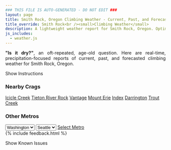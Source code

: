 ```yaml
---
### THIS FILE IS AUTO-GENERATED - DO NOT EDIT ###
layout: page
title: Smith Rock, Oregon Climbing Weather - Current, Past, and Forecasted Report
title_override: Smith Rock<br /><small>Climbing Weather</small>
description: A lightweight weather report for Smith Rock, Oregon. Optimized for slow internet connections.
js_includes:
  - weather.js
---
```


<section class="measure center lh-copy f5-ns f6 ph2 mv4" style="text-align: justify;">
<strong>"Is it dry?"</strong>, an oft-repeated, age-old question. Here are real-time,
precipitation-focused reports of current, past, and forecasted climbing weather for Smith Rock, Oregon.
</section>

<p id="settings-toggle" class="mw5 b center tc hover-light-red black-70 pointer">Show Instructions</p>
<section id="settings" class="overflow-hidden" style="display:none;">
    <div class="mv2 ph2 center">
        <div class="fn f6 tc pv2">
            <p class="measure lh-copy center"><strong>Show/hide hourly forecasts</strong> by clicking the desired day.</p>
            <hr class="mw5 p0 mv2 o-60 b0 bt b--light-red light-red bg-light-red">
            <p class="measure lh-copy center"><strong>Current and Past conditions</strong> are measured by the nearest weather station. <strong>Forecast conditions</strong> are calculated and polled separately.</p>
            <hr class="mw5 p0 mv2 o-60 b0 bt b--light-red light-red bg-light-red">
            <p class="measure lh-copy center"><strong>Having issues?</strong> Try <a id="clear-cache" class="no-underline relative fancy-link light-red hover-light-red" href="#">clearing the local cache</a>.</p>
            <hr class="mw5 p0 mv2 o-60 b0 bt b--light-red light-red bg-light-red">
            <p class="measure lh-copy center">Weather data sourced from <a class="no-underline fancy-link relative light-red" target="_blank" href="https://www.weather.gov/documentation/services-web-api">weather.gov</a>.</p>
        </div>
    </div>
</section>
<section id="weather" data-crag="smith-rock-oregon" class="mv4-ns mv3 ph2 center"></section>
<section id="nearby" class="tc lh-copy">
  <h3>Nearby Crags</h3>
<a class="nowrap no-underline fancy-link relative light-red mh3" href="/crags/icicle-creek-washington-weather.html">Icicle Creek</a>
<a class="nowrap no-underline fancy-link relative light-red mh3" href="/crags/tieton-river-rock-washington-weather.html">Tieton River Rock</a>
<a class="nowrap no-underline fancy-link relative light-red mh3" href="/crags/vantage-washington-weather.html">Vantage</a>
<a class="nowrap no-underline fancy-link relative light-red mh3" href="/crags/mount-erie-washington-weather.html">Mount Erie</a>
<a class="nowrap no-underline fancy-link relative light-red mh3" href="/crags/index-washington-weather.html">Index</a>
<a class="nowrap no-underline fancy-link relative light-red mh3" href="/crags/darrington-washington-weather.html">Darrington</a>
<a class="nowrap no-underline fancy-link relative light-red mh3" href="/crags/trout-creek-oregon-weather.html">Trout Creek</a>
</section>
<section id="nearby" class="tc lh-copy">
  <h3>Other Metros</h3>
  <select class="ma1 bg-near-white pa2" id="stateSel">
    <option value="Texas">Texas</option>
    <option value="Washington" selected>Washington</option>
    <option value="Colorado">Colorado</option>
    <option value="Tennessee">Tennessee</option>
    <option value="Utah">Utah</option>
    <option value="California">California</option>
  </select>
  <select class="ma1 bg-near-white pa2" id="citySel">
    <option value="Seattle" selected>Seattle</option>
  </select>
  <a id="selectMetro" class="f6 link dim ph3 pv2 ma1 dib white bg-light-red" href="/crags/seattle-washington-weather.html">Select Metro</a>
  <script>
    var states = [];
    states["Texas"] = "Austin"
    states["Washington"] = "Seattle"
    states["Colorado"] = "Denver"
    states["Tennessee"] = "Nashville"
    states["Utah"] = "Salt Lake City"
    states["California"] = "San Francisco|Los Angeles"
  </script>
</section>
{% include feedback.html %}
<p id="issues-toggle" class="mw5 b center tc hover-light-red black-70 pointer">Show Known Issues</p>
<section id="issues" class="overflow-hidden tc f6">
</section>

<script>
  var weekly_PDT_43_53 = {"updated":"2021-12-05T05:27:26+00:00","units":"us","forecastGenerator":"BaselineForecastGenerator","generatedAt":"2021-12-05T08:44:57+00:00","updateTime":"2021-12-05T05:27:26+00:00","validTimes":"2021-12-04T23:00:00+00:00/P7DT15H","elevation":{"unitCode":"wmoUnit:m","value":791.8704},"periods":[{"number":1,"name":"Overnight","startTime":"2021-12-05T00:00:00-08:00","endTime":"2021-12-05T06:00:00-08:00","isDaytime":false,"temperature":35,"temperatureUnit":"F","temperatureTrend":"rising","windSpeed":"8 to 12 mph","windDirection":"W","icon":"https://api.weather.gov/icons/land/night/sct?size=medium","shortForecast":"Partly Cloudy","detailedForecast":"Partly cloudy. Low around 35, with temperatures rising to around 39 overnight. West wind 8 to 12 mph."},{"number":2,"name":"Sunday","startTime":"2021-12-05T06:00:00-08:00","endTime":"2021-12-05T18:00:00-08:00","isDaytime":true,"temperature":45,"temperatureUnit":"F","temperatureTrend":"falling","windSpeed":"3 to 8 mph","windDirection":"N","icon":"https://api.weather.gov/icons/land/day/sct?size=medium","shortForecast":"Mostly Sunny","detailedForecast":"Mostly sunny. High near 45, with temperatures falling to around 39 in the afternoon. North wind 3 to 8 mph."},{"number":3,"name":"Sunday Night","startTime":"2021-12-05T18:00:00-08:00","endTime":"2021-12-06T06:00:00-08:00","isDaytime":false,"temperature":29,"temperatureUnit":"F","temperatureTrend":"rising","windSpeed":"5 mph","windDirection":"E","icon":"https://api.weather.gov/icons/land/night/bkn/snow,40?size=medium","shortForecast":"Mostly Cloudy then Chance Light Snow","detailedForecast":"A chance of snow after 4am. Mostly cloudy. Low around 29, with temperatures rising to around 34 overnight. East wind around 5 mph. Chance of precipitation is 40%. New rainfall amounts less than a tenth of an inch possible."},{"number":4,"name":"Monday","startTime":"2021-12-06T06:00:00-08:00","endTime":"2021-12-06T18:00:00-08:00","isDaytime":true,"temperature":51,"temperatureUnit":"F","temperatureTrend":null,"windSpeed":"5 to 8 mph","windDirection":"S","icon":"https://api.weather.gov/icons/land/day/snow,40/rain,40?size=medium","shortForecast":"Chance Light Snow then Chance Light Rain","detailedForecast":"A chance of snow before 7am, then a chance of rain. Mostly cloudy, with a high near 51. South wind 5 to 8 mph, with gusts as high as 18 mph. Chance of precipitation is 40%. New rainfall amounts less than a tenth of an inch possible."},{"number":5,"name":"Monday Night","startTime":"2021-12-06T18:00:00-08:00","endTime":"2021-12-07T06:00:00-08:00","isDaytime":false,"temperature":36,"temperatureUnit":"F","temperatureTrend":null,"windSpeed":"7 mph","windDirection":"SW","icon":"https://api.weather.gov/icons/land/night/rain,30/bkn?size=medium","shortForecast":"Chance Light Rain then Mostly Cloudy","detailedForecast":"A chance of rain before 10pm. Mostly cloudy, with a low around 36. Southwest wind around 7 mph, with gusts as high as 18 mph. Chance of precipitation is 30%."},{"number":6,"name":"Tuesday","startTime":"2021-12-07T06:00:00-08:00","endTime":"2021-12-07T18:00:00-08:00","isDaytime":true,"temperature":52,"temperatureUnit":"F","temperatureTrend":null,"windSpeed":"7 mph","windDirection":"SW","icon":"https://api.weather.gov/icons/land/day/bkn?size=medium","shortForecast":"Partly Sunny","detailedForecast":"Partly sunny, with a high near 52."},{"number":7,"name":"Tuesday Night","startTime":"2021-12-07T18:00:00-08:00","endTime":"2021-12-08T06:00:00-08:00","isDaytime":false,"temperature":37,"temperatureUnit":"F","temperatureTrend":null,"windSpeed":"7 mph","windDirection":"SW","icon":"https://api.weather.gov/icons/land/night/bkn/rain,20?size=medium","shortForecast":"Mostly Cloudy then Slight Chance Light Rain","detailedForecast":"A slight chance of rain after 4am. Mostly cloudy, with a low around 37. Chance of precipitation is 20%."},{"number":8,"name":"Wednesday","startTime":"2021-12-08T06:00:00-08:00","endTime":"2021-12-08T18:00:00-08:00","isDaytime":true,"temperature":49,"temperatureUnit":"F","temperatureTrend":null,"windSpeed":"7 to 14 mph","windDirection":"SW","icon":"https://api.weather.gov/icons/land/day/rain,20?size=medium","shortForecast":"Slight Chance Light Rain","detailedForecast":"A slight chance of rain. Mostly cloudy, with a high near 49. Chance of precipitation is 20%."},{"number":9,"name":"Wednesday Night","startTime":"2021-12-08T18:00:00-08:00","endTime":"2021-12-09T06:00:00-08:00","isDaytime":false,"temperature":29,"temperatureUnit":"F","temperatureTrend":null,"windSpeed":"8 to 12 mph","windDirection":"W","icon":"https://api.weather.gov/icons/land/night/rain,20/snow,20?size=medium","shortForecast":"Slight Chance Light Rain then Slight Chance Rain And Snow","detailedForecast":"A slight chance of rain before 1am, then a slight chance of rain and snow. Mostly cloudy, with a low around 29. Chance of precipitation is 20%."},{"number":10,"name":"Thursday","startTime":"2021-12-09T06:00:00-08:00","endTime":"2021-12-09T18:00:00-08:00","isDaytime":true,"temperature":42,"temperatureUnit":"F","temperatureTrend":null,"windSpeed":"7 to 14 mph","windDirection":"W","icon":"https://api.weather.gov/icons/land/day/snow?size=medium","shortForecast":"Slight Chance Light Snow","detailedForecast":"A slight chance of snow before 4pm, then a slight chance of rain and snow. Partly sunny, with a high near 42."},{"number":11,"name":"Thursday Night","startTime":"2021-12-09T18:00:00-08:00","endTime":"2021-12-10T06:00:00-08:00","isDaytime":false,"temperature":25,"temperatureUnit":"F","temperatureTrend":null,"windSpeed":"6 to 12 mph","windDirection":"W","icon":"https://api.weather.gov/icons/land/night/snow/bkn?size=medium","shortForecast":"Slight Chance Rain And Snow then Mostly Cloudy","detailedForecast":"A slight chance of rain and snow before 10pm. Mostly cloudy, with a low around 25."},{"number":12,"name":"Friday","startTime":"2021-12-10T06:00:00-08:00","endTime":"2021-12-10T18:00:00-08:00","isDaytime":true,"temperature":40,"temperatureUnit":"F","temperatureTrend":null,"windSpeed":"8 mph","windDirection":"W","icon":"https://api.weather.gov/icons/land/day/sct?size=medium","shortForecast":"Mostly Sunny","detailedForecast":"Mostly sunny, with a high near 40."},{"number":13,"name":"Friday Night","startTime":"2021-12-10T18:00:00-08:00","endTime":"2021-12-11T06:00:00-08:00","isDaytime":false,"temperature":23,"temperatureUnit":"F","temperatureTrend":null,"windSpeed":"5 to 8 mph","windDirection":"SW","icon":"https://api.weather.gov/icons/land/night/sct?size=medium","shortForecast":"Partly Cloudy","detailedForecast":"Partly cloudy, with a low around 23."},{"number":14,"name":"Saturday","startTime":"2021-12-11T06:00:00-08:00","endTime":"2021-12-11T18:00:00-08:00","isDaytime":true,"temperature":44,"temperatureUnit":"F","temperatureTrend":null,"windSpeed":"8 to 12 mph","windDirection":"S","icon":"https://api.weather.gov/icons/land/day/snow?size=medium","shortForecast":"Chance Rain And Snow","detailedForecast":"A chance of rain and snow after 10am. Partly sunny, with a high near 44."}]}
  var hourly_PDT_43_53 = {"@context":["https://geojson.org/geojson-ld/geojson-context.jsonld",{"@version":"1.1","wx":"https://api.weather.gov/ontology#","geo":"http://www.opengis.net/ont/geosparql#","unit":"http://codes.wmo.int/common/unit/","@vocab":"https://api.weather.gov/ontology#"}],"type":"Feature","geometry":{"type":"Polygon","coordinates":[[[-121.1572663,44.3785809],[-121.1515057,44.3575001],[-121.1219841,44.3616204],[-121.1277386,44.3827015],[-121.1572663,44.3785809]]]},"properties":{"updated":"2021-12-05T05:27:26+00:00","units":"us","forecastGenerator":"HourlyForecastGenerator","generatedAt":"2021-12-05T08:44:58+00:00","updateTime":"2021-12-05T05:27:26+00:00","validTimes":"2021-12-04T23:00:00+00:00/P7DT15H","elevation":{"unitCode":"wmoUnit:m","value":791.8704},"periods":[{"number":1,"name":"","startTime":"2021-12-05T00:00:00-08:00","endTime":"2021-12-05T01:00:00-08:00","isDaytime":false,"temperature":48,"temperatureUnit":"F","temperatureTrend":null,"windSpeed":"12 mph","windDirection":"W","icon":"https://api.weather.gov/icons/land/night/bkn?size=small","shortForecast":"Mostly Cloudy","detailedForecast":""},{"number":2,"name":"","startTime":"2021-12-05T01:00:00-08:00","endTime":"2021-12-05T02:00:00-08:00","isDaytime":false,"temperature":47,"temperatureUnit":"F","temperatureTrend":null,"windSpeed":"10 mph","windDirection":"W","icon":"https://api.weather.gov/icons/land/night/bkn?size=small","shortForecast":"Mostly Cloudy","detailedForecast":""},{"number":3,"name":"","startTime":"2021-12-05T02:00:00-08:00","endTime":"2021-12-05T03:00:00-08:00","isDaytime":false,"temperature":45,"temperatureUnit":"F","temperatureTrend":null,"windSpeed":"10 mph","windDirection":"W","icon":"https://api.weather.gov/icons/land/night/bkn?size=small","shortForecast":"Mostly Cloudy","detailedForecast":""},{"number":4,"name":"","startTime":"2021-12-05T03:00:00-08:00","endTime":"2021-12-05T04:00:00-08:00","isDaytime":false,"temperature":44,"temperatureUnit":"F","temperatureTrend":null,"windSpeed":"10 mph","windDirection":"W","icon":"https://api.weather.gov/icons/land/night/bkn?size=small","shortForecast":"Mostly Cloudy","detailedForecast":""},{"number":5,"name":"","startTime":"2021-12-05T04:00:00-08:00","endTime":"2021-12-05T05:00:00-08:00","isDaytime":false,"temperature":41,"temperatureUnit":"F","temperatureTrend":null,"windSpeed":"8 mph","windDirection":"NW","icon":"https://api.weather.gov/icons/land/night/sct?size=small","shortForecast":"Partly Cloudy","detailedForecast":""},{"number":6,"name":"","startTime":"2021-12-05T05:00:00-08:00","endTime":"2021-12-05T06:00:00-08:00","isDaytime":false,"temperature":39,"temperatureUnit":"F","temperatureTrend":null,"windSpeed":"8 mph","windDirection":"NW","icon":"https://api.weather.gov/icons/land/night/sct?size=small","shortForecast":"Partly Cloudy","detailedForecast":""},{"number":7,"name":"","startTime":"2021-12-05T06:00:00-08:00","endTime":"2021-12-05T07:00:00-08:00","isDaytime":true,"temperature":36,"temperatureUnit":"F","temperatureTrend":null,"windSpeed":"8 mph","windDirection":"NW","icon":"https://api.weather.gov/icons/land/day/sct?size=small","shortForecast":"Mostly Sunny","detailedForecast":""},{"number":8,"name":"","startTime":"2021-12-05T07:00:00-08:00","endTime":"2021-12-05T08:00:00-08:00","isDaytime":true,"temperature":35,"temperatureUnit":"F","temperatureTrend":null,"windSpeed":"3 mph","windDirection":"NW","icon":"https://api.weather.gov/icons/land/day/sct?size=small","shortForecast":"Mostly Sunny","detailedForecast":""},{"number":9,"name":"","startTime":"2021-12-05T08:00:00-08:00","endTime":"2021-12-05T09:00:00-08:00","isDaytime":true,"temperature":36,"temperatureUnit":"F","temperatureTrend":null,"windSpeed":"3 mph","windDirection":"NW","icon":"https://api.weather.gov/icons/land/day/sct?size=small","shortForecast":"Mostly Sunny","detailedForecast":""},{"number":10,"name":"","startTime":"2021-12-05T09:00:00-08:00","endTime":"2021-12-05T10:00:00-08:00","isDaytime":true,"temperature":38,"temperatureUnit":"F","temperatureTrend":null,"windSpeed":"3 mph","windDirection":"NW","icon":"https://api.weather.gov/icons/land/day/sct?size=small","shortForecast":"Mostly Sunny","detailedForecast":""},{"number":11,"name":"","startTime":"2021-12-05T10:00:00-08:00","endTime":"2021-12-05T11:00:00-08:00","isDaytime":true,"temperature":40,"temperatureUnit":"F","temperatureTrend":null,"windSpeed":"3 mph","windDirection":"N","icon":"https://api.weather.gov/icons/land/day/few?size=small","shortForecast":"Sunny","detailedForecast":""},{"number":12,"name":"","startTime":"2021-12-05T11:00:00-08:00","endTime":"2021-12-05T12:00:00-08:00","isDaytime":true,"temperature":42,"temperatureUnit":"F","temperatureTrend":null,"windSpeed":"3 mph","windDirection":"N","icon":"https://api.weather.gov/icons/land/day/few?size=small","shortForecast":"Sunny","detailedForecast":""},{"number":13,"name":"","startTime":"2021-12-05T12:00:00-08:00","endTime":"2021-12-05T13:00:00-08:00","isDaytime":true,"temperature":44,"temperatureUnit":"F","temperatureTrend":null,"windSpeed":"3 mph","windDirection":"N","icon":"https://api.weather.gov/icons/land/day/few?size=small","shortForecast":"Sunny","detailedForecast":""},{"number":14,"name":"","startTime":"2021-12-05T13:00:00-08:00","endTime":"2021-12-05T14:00:00-08:00","isDaytime":true,"temperature":45,"temperatureUnit":"F","temperatureTrend":null,"windSpeed":"5 mph","windDirection":"N","icon":"https://api.weather.gov/icons/land/day/few?size=small","shortForecast":"Sunny","detailedForecast":""},{"number":15,"name":"","startTime":"2021-12-05T14:00:00-08:00","endTime":"2021-12-05T15:00:00-08:00","isDaytime":true,"temperature":45,"temperatureUnit":"F","temperatureTrend":null,"windSpeed":"5 mph","windDirection":"N","icon":"https://api.weather.gov/icons/land/day/few?size=small","shortForecast":"Sunny","detailedForecast":""},{"number":16,"name":"","startTime":"2021-12-05T15:00:00-08:00","endTime":"2021-12-05T16:00:00-08:00","isDaytime":true,"temperature":45,"temperatureUnit":"F","temperatureTrend":null,"windSpeed":"5 mph","windDirection":"N","icon":"https://api.weather.gov/icons/land/day/few?size=small","shortForecast":"Sunny","detailedForecast":""},{"number":17,"name":"","startTime":"2021-12-05T16:00:00-08:00","endTime":"2021-12-05T17:00:00-08:00","isDaytime":true,"temperature":43,"temperatureUnit":"F","temperatureTrend":null,"windSpeed":"3 mph","windDirection":"N","icon":"https://api.weather.gov/icons/land/day/sct?size=small","shortForecast":"Mostly Sunny","detailedForecast":""},{"number":18,"name":"","startTime":"2021-12-05T17:00:00-08:00","endTime":"2021-12-05T18:00:00-08:00","isDaytime":true,"temperature":39,"temperatureUnit":"F","temperatureTrend":null,"windSpeed":"3 mph","windDirection":"N","icon":"https://api.weather.gov/icons/land/day/sct?size=small","shortForecast":"Mostly Sunny","detailedForecast":""},{"number":19,"name":"","startTime":"2021-12-05T18:00:00-08:00","endTime":"2021-12-05T19:00:00-08:00","isDaytime":false,"temperature":35,"temperatureUnit":"F","temperatureTrend":null,"windSpeed":"3 mph","windDirection":"N","icon":"https://api.weather.gov/icons/land/night/sct?size=small","shortForecast":"Partly Cloudy","detailedForecast":""},{"number":20,"name":"","startTime":"2021-12-05T19:00:00-08:00","endTime":"2021-12-05T20:00:00-08:00","isDaytime":false,"temperature":31,"temperatureUnit":"F","temperatureTrend":null,"windSpeed":"2 mph","windDirection":"E","icon":"https://api.weather.gov/icons/land/night/sct?size=small","shortForecast":"Partly Cloudy","detailedForecast":""},{"number":21,"name":"","startTime":"2021-12-05T20:00:00-08:00","endTime":"2021-12-05T21:00:00-08:00","isDaytime":false,"temperature":29,"temperatureUnit":"F","temperatureTrend":null,"windSpeed":"2 mph","windDirection":"E","icon":"https://api.weather.gov/icons/land/night/sct?size=small","shortForecast":"Partly Cloudy","detailedForecast":""},{"number":22,"name":"","startTime":"2021-12-05T21:00:00-08:00","endTime":"2021-12-05T22:00:00-08:00","isDaytime":false,"temperature":29,"temperatureUnit":"F","temperatureTrend":null,"windSpeed":"2 mph","windDirection":"E","icon":"https://api.weather.gov/icons/land/night/sct?size=small","shortForecast":"Partly Cloudy","detailedForecast":""},{"number":23,"name":"","startTime":"2021-12-05T22:00:00-08:00","endTime":"2021-12-05T23:00:00-08:00","isDaytime":false,"temperature":30,"temperatureUnit":"F","temperatureTrend":null,"windSpeed":"2 mph","windDirection":"SE","icon":"https://api.weather.gov/icons/land/night/bkn?size=small","shortForecast":"Mostly Cloudy","detailedForecast":""},{"number":24,"name":"","startTime":"2021-12-05T23:00:00-08:00","endTime":"2021-12-06T00:00:00-08:00","isDaytime":false,"temperature":30,"temperatureUnit":"F","temperatureTrend":null,"windSpeed":"2 mph","windDirection":"SE","icon":"https://api.weather.gov/icons/land/night/bkn?size=small","shortForecast":"Mostly Cloudy","detailedForecast":""},{"number":25,"name":"","startTime":"2021-12-06T00:00:00-08:00","endTime":"2021-12-06T01:00:00-08:00","isDaytime":false,"temperature":31,"temperatureUnit":"F","temperatureTrend":null,"windSpeed":"2 mph","windDirection":"SE","icon":"https://api.weather.gov/icons/land/night/bkn?size=small","shortForecast":"Mostly Cloudy","detailedForecast":""},{"number":26,"name":"","startTime":"2021-12-06T01:00:00-08:00","endTime":"2021-12-06T02:00:00-08:00","isDaytime":false,"temperature":32,"temperatureUnit":"F","temperatureTrend":null,"windSpeed":"5 mph","windDirection":"E","icon":"https://api.weather.gov/icons/land/night/bkn?size=small","shortForecast":"Mostly Cloudy","detailedForecast":""},{"number":27,"name":"","startTime":"2021-12-06T02:00:00-08:00","endTime":"2021-12-06T03:00:00-08:00","isDaytime":false,"temperature":33,"temperatureUnit":"F","temperatureTrend":null,"windSpeed":"5 mph","windDirection":"E","icon":"https://api.weather.gov/icons/land/night/bkn?size=small","shortForecast":"Mostly Cloudy","detailedForecast":""},{"number":28,"name":"","startTime":"2021-12-06T03:00:00-08:00","endTime":"2021-12-06T04:00:00-08:00","isDaytime":false,"temperature":33,"temperatureUnit":"F","temperatureTrend":null,"windSpeed":"5 mph","windDirection":"E","icon":"https://api.weather.gov/icons/land/night/bkn?size=small","shortForecast":"Mostly Cloudy","detailedForecast":""},{"number":29,"name":"","startTime":"2021-12-06T04:00:00-08:00","endTime":"2021-12-06T05:00:00-08:00","isDaytime":false,"temperature":33,"temperatureUnit":"F","temperatureTrend":null,"windSpeed":"5 mph","windDirection":"SE","icon":"https://api.weather.gov/icons/land/night/snow?size=small","shortForecast":"Chance Light Snow","detailedForecast":""},{"number":30,"name":"","startTime":"2021-12-06T05:00:00-08:00","endTime":"2021-12-06T06:00:00-08:00","isDaytime":false,"temperature":34,"temperatureUnit":"F","temperatureTrend":null,"windSpeed":"5 mph","windDirection":"SE","icon":"https://api.weather.gov/icons/land/night/snow?size=small","shortForecast":"Chance Light Snow","detailedForecast":""},{"number":31,"name":"","startTime":"2021-12-06T06:00:00-08:00","endTime":"2021-12-06T07:00:00-08:00","isDaytime":true,"temperature":34,"temperatureUnit":"F","temperatureTrend":null,"windSpeed":"5 mph","windDirection":"SE","icon":"https://api.weather.gov/icons/land/day/snow?size=small","shortForecast":"Chance Light Snow","detailedForecast":""},{"number":32,"name":"","startTime":"2021-12-06T07:00:00-08:00","endTime":"2021-12-06T08:00:00-08:00","isDaytime":true,"temperature":35,"temperatureUnit":"F","temperatureTrend":null,"windSpeed":"6 mph","windDirection":"SE","icon":"https://api.weather.gov/icons/land/day/rain?size=small","shortForecast":"Chance Light Rain","detailedForecast":""},{"number":33,"name":"","startTime":"2021-12-06T08:00:00-08:00","endTime":"2021-12-06T09:00:00-08:00","isDaytime":true,"temperature":37,"temperatureUnit":"F","temperatureTrend":null,"windSpeed":"6 mph","windDirection":"SE","icon":"https://api.weather.gov/icons/land/day/rain?size=small","shortForecast":"Chance Light Rain","detailedForecast":""},{"number":34,"name":"","startTime":"2021-12-06T09:00:00-08:00","endTime":"2021-12-06T10:00:00-08:00","isDaytime":true,"temperature":39,"temperatureUnit":"F","temperatureTrend":null,"windSpeed":"6 mph","windDirection":"SE","icon":"https://api.weather.gov/icons/land/day/rain?size=small","shortForecast":"Chance Light Rain","detailedForecast":""},{"number":35,"name":"","startTime":"2021-12-06T10:00:00-08:00","endTime":"2021-12-06T11:00:00-08:00","isDaytime":true,"temperature":43,"temperatureUnit":"F","temperatureTrend":null,"windSpeed":"8 mph","windDirection":"S","icon":"https://api.weather.gov/icons/land/day/rain?size=small","shortForecast":"Chance Light Rain","detailedForecast":""},{"number":36,"name":"","startTime":"2021-12-06T11:00:00-08:00","endTime":"2021-12-06T12:00:00-08:00","isDaytime":true,"temperature":46,"temperatureUnit":"F","temperatureTrend":null,"windSpeed":"8 mph","windDirection":"S","icon":"https://api.weather.gov/icons/land/day/rain?size=small","shortForecast":"Chance Light Rain","detailedForecast":""},{"number":37,"name":"","startTime":"2021-12-06T12:00:00-08:00","endTime":"2021-12-06T13:00:00-08:00","isDaytime":true,"temperature":49,"temperatureUnit":"F","temperatureTrend":null,"windSpeed":"8 mph","windDirection":"S","icon":"https://api.weather.gov/icons/land/day/rain?size=small","shortForecast":"Chance Light Rain","detailedForecast":""},{"number":38,"name":"","startTime":"2021-12-06T13:00:00-08:00","endTime":"2021-12-06T14:00:00-08:00","isDaytime":true,"temperature":51,"temperatureUnit":"F","temperatureTrend":null,"windSpeed":"8 mph","windDirection":"W","icon":"https://api.weather.gov/icons/land/day/rain?size=small","shortForecast":"Chance Light Rain","detailedForecast":""},{"number":39,"name":"","startTime":"2021-12-06T14:00:00-08:00","endTime":"2021-12-06T15:00:00-08:00","isDaytime":true,"temperature":51,"temperatureUnit":"F","temperatureTrend":null,"windSpeed":"8 mph","windDirection":"W","icon":"https://api.weather.gov/icons/land/day/rain?size=small","shortForecast":"Chance Light Rain","detailedForecast":""},{"number":40,"name":"","startTime":"2021-12-06T15:00:00-08:00","endTime":"2021-12-06T16:00:00-08:00","isDaytime":true,"temperature":50,"temperatureUnit":"F","temperatureTrend":null,"windSpeed":"8 mph","windDirection":"W","icon":"https://api.weather.gov/icons/land/day/rain?size=small","shortForecast":"Chance Light Rain","detailedForecast":""},{"number":41,"name":"","startTime":"2021-12-06T16:00:00-08:00","endTime":"2021-12-06T17:00:00-08:00","isDaytime":true,"temperature":49,"temperatureUnit":"F","temperatureTrend":null,"windSpeed":"7 mph","windDirection":"W","icon":"https://api.weather.gov/icons/land/day/rain?size=small","shortForecast":"Chance Light Rain","detailedForecast":""},{"number":42,"name":"","startTime":"2021-12-06T17:00:00-08:00","endTime":"2021-12-06T18:00:00-08:00","isDaytime":true,"temperature":48,"temperatureUnit":"F","temperatureTrend":null,"windSpeed":"7 mph","windDirection":"W","icon":"https://api.weather.gov/icons/land/day/rain?size=small","shortForecast":"Chance Light Rain","detailedForecast":""},{"number":43,"name":"","startTime":"2021-12-06T18:00:00-08:00","endTime":"2021-12-06T19:00:00-08:00","isDaytime":false,"temperature":47,"temperatureUnit":"F","temperatureTrend":null,"windSpeed":"7 mph","windDirection":"W","icon":"https://api.weather.gov/icons/land/night/rain?size=small","shortForecast":"Chance Light Rain","detailedForecast":""},{"number":44,"name":"","startTime":"2021-12-06T19:00:00-08:00","endTime":"2021-12-06T20:00:00-08:00","isDaytime":false,"temperature":46,"temperatureUnit":"F","temperatureTrend":null,"windSpeed":"5 mph","windDirection":"W","icon":"https://api.weather.gov/icons/land/night/rain?size=small","shortForecast":"Chance Light Rain","detailedForecast":""},{"number":45,"name":"","startTime":"2021-12-06T20:00:00-08:00","endTime":"2021-12-06T21:00:00-08:00","isDaytime":false,"temperature":45,"temperatureUnit":"F","temperatureTrend":null,"windSpeed":"5 mph","windDirection":"W","icon":"https://api.weather.gov/icons/land/night/rain?size=small","shortForecast":"Chance Light Rain","detailedForecast":""},{"number":46,"name":"","startTime":"2021-12-06T21:00:00-08:00","endTime":"2021-12-06T22:00:00-08:00","isDaytime":false,"temperature":44,"temperatureUnit":"F","temperatureTrend":null,"windSpeed":"5 mph","windDirection":"W","icon":"https://api.weather.gov/icons/land/night/rain?size=small","shortForecast":"Chance Light Rain","detailedForecast":""},{"number":47,"name":"","startTime":"2021-12-06T22:00:00-08:00","endTime":"2021-12-06T23:00:00-08:00","isDaytime":false,"temperature":43,"temperatureUnit":"F","temperatureTrend":null,"windSpeed":"5 mph","windDirection":"W","icon":"https://api.weather.gov/icons/land/night/bkn?size=small","shortForecast":"Mostly Cloudy","detailedForecast":""},{"number":48,"name":"","startTime":"2021-12-06T23:00:00-08:00","endTime":"2021-12-07T00:00:00-08:00","isDaytime":false,"temperature":42,"temperatureUnit":"F","temperatureTrend":null,"windSpeed":"5 mph","windDirection":"W","icon":"https://api.weather.gov/icons/land/night/bkn?size=small","shortForecast":"Mostly Cloudy","detailedForecast":""},{"number":49,"name":"","startTime":"2021-12-07T00:00:00-08:00","endTime":"2021-12-07T01:00:00-08:00","isDaytime":false,"temperature":40,"temperatureUnit":"F","temperatureTrend":null,"windSpeed":"5 mph","windDirection":"W","icon":"https://api.weather.gov/icons/land/night/bkn?size=small","shortForecast":"Mostly Cloudy","detailedForecast":""},{"number":50,"name":"","startTime":"2021-12-07T01:00:00-08:00","endTime":"2021-12-07T02:00:00-08:00","isDaytime":false,"temperature":40,"temperatureUnit":"F","temperatureTrend":null,"windSpeed":"5 mph","windDirection":"SW","icon":"https://api.weather.gov/icons/land/night/bkn?size=small","shortForecast":"Mostly Cloudy","detailedForecast":""},{"number":51,"name":"","startTime":"2021-12-07T02:00:00-08:00","endTime":"2021-12-07T03:00:00-08:00","isDaytime":false,"temperature":40,"temperatureUnit":"F","temperatureTrend":null,"windSpeed":"5 mph","windDirection":"SW","icon":"https://api.weather.gov/icons/land/night/bkn?size=small","shortForecast":"Mostly Cloudy","detailedForecast":""},{"number":52,"name":"","startTime":"2021-12-07T03:00:00-08:00","endTime":"2021-12-07T04:00:00-08:00","isDaytime":false,"temperature":40,"temperatureUnit":"F","temperatureTrend":null,"windSpeed":"5 mph","windDirection":"SW","icon":"https://api.weather.gov/icons/land/night/bkn?size=small","shortForecast":"Mostly Cloudy","detailedForecast":""},{"number":53,"name":"","startTime":"2021-12-07T04:00:00-08:00","endTime":"2021-12-07T05:00:00-08:00","isDaytime":false,"temperature":40,"temperatureUnit":"F","temperatureTrend":null,"windSpeed":"5 mph","windDirection":"S","icon":"https://api.weather.gov/icons/land/night/bkn?size=small","shortForecast":"Mostly Cloudy","detailedForecast":""},{"number":54,"name":"","startTime":"2021-12-07T05:00:00-08:00","endTime":"2021-12-07T06:00:00-08:00","isDaytime":false,"temperature":38,"temperatureUnit":"F","temperatureTrend":null,"windSpeed":"5 mph","windDirection":"S","icon":"https://api.weather.gov/icons/land/night/bkn?size=small","shortForecast":"Mostly Cloudy","detailedForecast":""},{"number":55,"name":"","startTime":"2021-12-07T06:00:00-08:00","endTime":"2021-12-07T07:00:00-08:00","isDaytime":true,"temperature":36,"temperatureUnit":"F","temperatureTrend":null,"windSpeed":"5 mph","windDirection":"S","icon":"https://api.weather.gov/icons/land/day/bkn?size=small","shortForecast":"Mostly Cloudy","detailedForecast":""},{"number":56,"name":"","startTime":"2021-12-07T07:00:00-08:00","endTime":"2021-12-07T08:00:00-08:00","isDaytime":true,"temperature":36,"temperatureUnit":"F","temperatureTrend":null,"windSpeed":"5 mph","windDirection":"S","icon":"https://api.weather.gov/icons/land/day/bkn?size=small","shortForecast":"Mostly Cloudy","detailedForecast":""},{"number":57,"name":"","startTime":"2021-12-07T08:00:00-08:00","endTime":"2021-12-07T09:00:00-08:00","isDaytime":true,"temperature":38,"temperatureUnit":"F","temperatureTrend":null,"windSpeed":"5 mph","windDirection":"S","icon":"https://api.weather.gov/icons/land/day/bkn?size=small","shortForecast":"Mostly Cloudy","detailedForecast":""},{"number":58,"name":"","startTime":"2021-12-07T09:00:00-08:00","endTime":"2021-12-07T10:00:00-08:00","isDaytime":true,"temperature":41,"temperatureUnit":"F","temperatureTrend":null,"windSpeed":"5 mph","windDirection":"S","icon":"https://api.weather.gov/icons/land/day/bkn?size=small","shortForecast":"Mostly Cloudy","detailedForecast":""},{"number":59,"name":"","startTime":"2021-12-07T10:00:00-08:00","endTime":"2021-12-07T11:00:00-08:00","isDaytime":true,"temperature":44,"temperatureUnit":"F","temperatureTrend":null,"windSpeed":"7 mph","windDirection":"S","icon":"https://api.weather.gov/icons/land/day/sct?size=small","shortForecast":"Mostly Sunny","detailedForecast":""},{"number":60,"name":"","startTime":"2021-12-07T11:00:00-08:00","endTime":"2021-12-07T12:00:00-08:00","isDaytime":true,"temperature":47,"temperatureUnit":"F","temperatureTrend":null,"windSpeed":"7 mph","windDirection":"S","icon":"https://api.weather.gov/icons/land/day/sct?size=small","shortForecast":"Mostly Sunny","detailedForecast":""},{"number":61,"name":"","startTime":"2021-12-07T12:00:00-08:00","endTime":"2021-12-07T13:00:00-08:00","isDaytime":true,"temperature":50,"temperatureUnit":"F","temperatureTrend":null,"windSpeed":"7 mph","windDirection":"S","icon":"https://api.weather.gov/icons/land/day/sct?size=small","shortForecast":"Mostly Sunny","detailedForecast":""},{"number":62,"name":"","startTime":"2021-12-07T13:00:00-08:00","endTime":"2021-12-07T14:00:00-08:00","isDaytime":true,"temperature":51,"temperatureUnit":"F","temperatureTrend":null,"windSpeed":"7 mph","windDirection":"W","icon":"https://api.weather.gov/icons/land/day/bkn?size=small","shortForecast":"Partly Sunny","detailedForecast":""},{"number":63,"name":"","startTime":"2021-12-07T14:00:00-08:00","endTime":"2021-12-07T15:00:00-08:00","isDaytime":true,"temperature":52,"temperatureUnit":"F","temperatureTrend":null,"windSpeed":"7 mph","windDirection":"W","icon":"https://api.weather.gov/icons/land/day/bkn?size=small","shortForecast":"Partly Sunny","detailedForecast":""},{"number":64,"name":"","startTime":"2021-12-07T15:00:00-08:00","endTime":"2021-12-07T16:00:00-08:00","isDaytime":true,"temperature":51,"temperatureUnit":"F","temperatureTrend":null,"windSpeed":"7 mph","windDirection":"W","icon":"https://api.weather.gov/icons/land/day/bkn?size=small","shortForecast":"Partly Sunny","detailedForecast":""},{"number":65,"name":"","startTime":"2021-12-07T16:00:00-08:00","endTime":"2021-12-07T17:00:00-08:00","isDaytime":true,"temperature":50,"temperatureUnit":"F","temperatureTrend":null,"windSpeed":"6 mph","windDirection":"W","icon":"https://api.weather.gov/icons/land/day/sct?size=small","shortForecast":"Mostly Sunny","detailedForecast":""},{"number":66,"name":"","startTime":"2021-12-07T17:00:00-08:00","endTime":"2021-12-07T18:00:00-08:00","isDaytime":true,"temperature":47,"temperatureUnit":"F","temperatureTrend":null,"windSpeed":"6 mph","windDirection":"W","icon":"https://api.weather.gov/icons/land/day/sct?size=small","shortForecast":"Mostly Sunny","detailedForecast":""},{"number":67,"name":"","startTime":"2021-12-07T18:00:00-08:00","endTime":"2021-12-07T19:00:00-08:00","isDaytime":false,"temperature":43,"temperatureUnit":"F","temperatureTrend":null,"windSpeed":"6 mph","windDirection":"W","icon":"https://api.weather.gov/icons/land/night/sct?size=small","shortForecast":"Partly Cloudy","detailedForecast":""},{"number":68,"name":"","startTime":"2021-12-07T19:00:00-08:00","endTime":"2021-12-07T20:00:00-08:00","isDaytime":false,"temperature":40,"temperatureUnit":"F","temperatureTrend":null,"windSpeed":"6 mph","windDirection":"SW","icon":"https://api.weather.gov/icons/land/night/bkn?size=small","shortForecast":"Mostly Cloudy","detailedForecast":""},{"number":69,"name":"","startTime":"2021-12-07T20:00:00-08:00","endTime":"2021-12-07T21:00:00-08:00","isDaytime":false,"temperature":38,"temperatureUnit":"F","temperatureTrend":null,"windSpeed":"6 mph","windDirection":"SW","icon":"https://api.weather.gov/icons/land/night/bkn?size=small","shortForecast":"Mostly Cloudy","detailedForecast":""},{"number":70,"name":"","startTime":"2021-12-07T21:00:00-08:00","endTime":"2021-12-07T22:00:00-08:00","isDaytime":false,"temperature":37,"temperatureUnit":"F","temperatureTrend":null,"windSpeed":"6 mph","windDirection":"SW","icon":"https://api.weather.gov/icons/land/night/bkn?size=small","shortForecast":"Mostly Cloudy","detailedForecast":""},{"number":71,"name":"","startTime":"2021-12-07T22:00:00-08:00","endTime":"2021-12-07T23:00:00-08:00","isDaytime":false,"temperature":37,"temperatureUnit":"F","temperatureTrend":null,"windSpeed":"7 mph","windDirection":"SW","icon":"https://api.weather.gov/icons/land/night/bkn?size=small","shortForecast":"Mostly Cloudy","detailedForecast":""},{"number":72,"name":"","startTime":"2021-12-07T23:00:00-08:00","endTime":"2021-12-08T00:00:00-08:00","isDaytime":false,"temperature":37,"temperatureUnit":"F","temperatureTrend":null,"windSpeed":"7 mph","windDirection":"SW","icon":"https://api.weather.gov/icons/land/night/bkn?size=small","shortForecast":"Mostly Cloudy","detailedForecast":""},{"number":73,"name":"","startTime":"2021-12-08T00:00:00-08:00","endTime":"2021-12-08T01:00:00-08:00","isDaytime":false,"temperature":37,"temperatureUnit":"F","temperatureTrend":null,"windSpeed":"7 mph","windDirection":"SW","icon":"https://api.weather.gov/icons/land/night/bkn?size=small","shortForecast":"Mostly Cloudy","detailedForecast":""},{"number":74,"name":"","startTime":"2021-12-08T01:00:00-08:00","endTime":"2021-12-08T02:00:00-08:00","isDaytime":false,"temperature":38,"temperatureUnit":"F","temperatureTrend":null,"windSpeed":"7 mph","windDirection":"SW","icon":"https://api.weather.gov/icons/land/night/bkn?size=small","shortForecast":"Mostly Cloudy","detailedForecast":""},{"number":75,"name":"","startTime":"2021-12-08T02:00:00-08:00","endTime":"2021-12-08T03:00:00-08:00","isDaytime":false,"temperature":38,"temperatureUnit":"F","temperatureTrend":null,"windSpeed":"7 mph","windDirection":"SW","icon":"https://api.weather.gov/icons/land/night/bkn?size=small","shortForecast":"Mostly Cloudy","detailedForecast":""},{"number":76,"name":"","startTime":"2021-12-08T03:00:00-08:00","endTime":"2021-12-08T04:00:00-08:00","isDaytime":false,"temperature":39,"temperatureUnit":"F","temperatureTrend":null,"windSpeed":"7 mph","windDirection":"SW","icon":"https://api.weather.gov/icons/land/night/bkn?size=small","shortForecast":"Mostly Cloudy","detailedForecast":""},{"number":77,"name":"","startTime":"2021-12-08T04:00:00-08:00","endTime":"2021-12-08T05:00:00-08:00","isDaytime":false,"temperature":40,"temperatureUnit":"F","temperatureTrend":null,"windSpeed":"7 mph","windDirection":"SW","icon":"https://api.weather.gov/icons/land/night/rain?size=small","shortForecast":"Slight Chance Light Rain","detailedForecast":""},{"number":78,"name":"","startTime":"2021-12-08T05:00:00-08:00","endTime":"2021-12-08T06:00:00-08:00","isDaytime":false,"temperature":40,"temperatureUnit":"F","temperatureTrend":null,"windSpeed":"7 mph","windDirection":"SW","icon":"https://api.weather.gov/icons/land/night/rain?size=small","shortForecast":"Slight Chance Light Rain","detailedForecast":""},{"number":79,"name":"","startTime":"2021-12-08T06:00:00-08:00","endTime":"2021-12-08T07:00:00-08:00","isDaytime":true,"temperature":41,"temperatureUnit":"F","temperatureTrend":null,"windSpeed":"7 mph","windDirection":"SW","icon":"https://api.weather.gov/icons/land/day/rain?size=small","shortForecast":"Slight Chance Light Rain","detailedForecast":""},{"number":80,"name":"","startTime":"2021-12-08T07:00:00-08:00","endTime":"2021-12-08T08:00:00-08:00","isDaytime":true,"temperature":42,"temperatureUnit":"F","temperatureTrend":null,"windSpeed":"8 mph","windDirection":"SW","icon":"https://api.weather.gov/icons/land/day/rain?size=small","shortForecast":"Slight Chance Light Rain","detailedForecast":""},{"number":81,"name":"","startTime":"2021-12-08T08:00:00-08:00","endTime":"2021-12-08T09:00:00-08:00","isDaytime":true,"temperature":43,"temperatureUnit":"F","temperatureTrend":null,"windSpeed":"8 mph","windDirection":"SW","icon":"https://api.weather.gov/icons/land/day/rain?size=small","shortForecast":"Slight Chance Light Rain","detailedForecast":""},{"number":82,"name":"","startTime":"2021-12-08T09:00:00-08:00","endTime":"2021-12-08T10:00:00-08:00","isDaytime":true,"temperature":44,"temperatureUnit":"F","temperatureTrend":null,"windSpeed":"8 mph","windDirection":"SW","icon":"https://api.weather.gov/icons/land/day/rain?size=small","shortForecast":"Slight Chance Light Rain","detailedForecast":""},{"number":83,"name":"","startTime":"2021-12-08T10:00:00-08:00","endTime":"2021-12-08T11:00:00-08:00","isDaytime":true,"temperature":45,"temperatureUnit":"F","temperatureTrend":null,"windSpeed":"10 mph","windDirection":"SW","icon":"https://api.weather.gov/icons/land/day/rain?size=small","shortForecast":"Slight Chance Light Rain","detailedForecast":""},{"number":84,"name":"","startTime":"2021-12-08T11:00:00-08:00","endTime":"2021-12-08T12:00:00-08:00","isDaytime":true,"temperature":46,"temperatureUnit":"F","temperatureTrend":null,"windSpeed":"10 mph","windDirection":"SW","icon":"https://api.weather.gov/icons/land/day/rain?size=small","shortForecast":"Slight Chance Light Rain","detailedForecast":""},{"number":85,"name":"","startTime":"2021-12-08T12:00:00-08:00","endTime":"2021-12-08T13:00:00-08:00","isDaytime":true,"temperature":47,"temperatureUnit":"F","temperatureTrend":null,"windSpeed":"10 mph","windDirection":"SW","icon":"https://api.weather.gov/icons/land/day/rain?size=small","shortForecast":"Slight Chance Light Rain","detailedForecast":""},{"number":86,"name":"","startTime":"2021-12-08T13:00:00-08:00","endTime":"2021-12-08T14:00:00-08:00","isDaytime":true,"temperature":48,"temperatureUnit":"F","temperatureTrend":null,"windSpeed":"14 mph","windDirection":"W","icon":"https://api.weather.gov/icons/land/day/rain?size=small","shortForecast":"Slight Chance Light Rain","detailedForecast":""},{"number":87,"name":"","startTime":"2021-12-08T14:00:00-08:00","endTime":"2021-12-08T15:00:00-08:00","isDaytime":true,"temperature":49,"temperatureUnit":"F","temperatureTrend":null,"windSpeed":"14 mph","windDirection":"W","icon":"https://api.weather.gov/icons/land/day/rain?size=small","shortForecast":"Slight Chance Light Rain","detailedForecast":""},{"number":88,"name":"","startTime":"2021-12-08T15:00:00-08:00","endTime":"2021-12-08T16:00:00-08:00","isDaytime":true,"temperature":49,"temperatureUnit":"F","temperatureTrend":null,"windSpeed":"14 mph","windDirection":"W","icon":"https://api.weather.gov/icons/land/day/rain?size=small","shortForecast":"Slight Chance Light Rain","detailedForecast":""},{"number":89,"name":"","startTime":"2021-12-08T16:00:00-08:00","endTime":"2021-12-08T17:00:00-08:00","isDaytime":true,"temperature":48,"temperatureUnit":"F","temperatureTrend":null,"windSpeed":"12 mph","windDirection":"W","icon":"https://api.weather.gov/icons/land/day/rain?size=small","shortForecast":"Slight Chance Light Rain","detailedForecast":""},{"number":90,"name":"","startTime":"2021-12-08T17:00:00-08:00","endTime":"2021-12-08T18:00:00-08:00","isDaytime":true,"temperature":46,"temperatureUnit":"F","temperatureTrend":null,"windSpeed":"12 mph","windDirection":"W","icon":"https://api.weather.gov/icons/land/day/rain?size=small","shortForecast":"Slight Chance Light Rain","detailedForecast":""},{"number":91,"name":"","startTime":"2021-12-08T18:00:00-08:00","endTime":"2021-12-08T19:00:00-08:00","isDaytime":false,"temperature":44,"temperatureUnit":"F","temperatureTrend":null,"windSpeed":"12 mph","windDirection":"W","icon":"https://api.weather.gov/icons/land/night/rain?size=small","shortForecast":"Slight Chance Light Rain","detailedForecast":""},{"number":92,"name":"","startTime":"2021-12-08T19:00:00-08:00","endTime":"2021-12-08T20:00:00-08:00","isDaytime":false,"temperature":41,"temperatureUnit":"F","temperatureTrend":null,"windSpeed":"8 mph","windDirection":"W","icon":"https://api.weather.gov/icons/land/night/rain?size=small","shortForecast":"Slight Chance Light Rain","detailedForecast":""},{"number":93,"name":"","startTime":"2021-12-08T20:00:00-08:00","endTime":"2021-12-08T21:00:00-08:00","isDaytime":false,"temperature":38,"temperatureUnit":"F","temperatureTrend":null,"windSpeed":"8 mph","windDirection":"W","icon":"https://api.weather.gov/icons/land/night/rain?size=small","shortForecast":"Slight Chance Light Rain","detailedForecast":""},{"number":94,"name":"","startTime":"2021-12-08T21:00:00-08:00","endTime":"2021-12-08T22:00:00-08:00","isDaytime":false,"temperature":35,"temperatureUnit":"F","temperatureTrend":null,"windSpeed":"8 mph","windDirection":"W","icon":"https://api.weather.gov/icons/land/night/rain?size=small","shortForecast":"Slight Chance Light Rain","detailedForecast":""},{"number":95,"name":"","startTime":"2021-12-08T22:00:00-08:00","endTime":"2021-12-08T23:00:00-08:00","isDaytime":false,"temperature":33,"temperatureUnit":"F","temperatureTrend":null,"windSpeed":"8 mph","windDirection":"W","icon":"https://api.weather.gov/icons/land/night/rain?size=small","shortForecast":"Slight Chance Light Rain","detailedForecast":""},{"number":96,"name":"","startTime":"2021-12-08T23:00:00-08:00","endTime":"2021-12-09T00:00:00-08:00","isDaytime":false,"temperature":31,"temperatureUnit":"F","temperatureTrend":null,"windSpeed":"8 mph","windDirection":"W","icon":"https://api.weather.gov/icons/land/night/rain?size=small","shortForecast":"Slight Chance Light Rain","detailedForecast":""},{"number":97,"name":"","startTime":"2021-12-09T00:00:00-08:00","endTime":"2021-12-09T01:00:00-08:00","isDaytime":false,"temperature":30,"temperatureUnit":"F","temperatureTrend":null,"windSpeed":"8 mph","windDirection":"W","icon":"https://api.weather.gov/icons/land/night/rain?size=small","shortForecast":"Slight Chance Light Rain","detailedForecast":""},{"number":98,"name":"","startTime":"2021-12-09T01:00:00-08:00","endTime":"2021-12-09T02:00:00-08:00","isDaytime":false,"temperature":29,"temperatureUnit":"F","temperatureTrend":null,"windSpeed":"8 mph","windDirection":"W","icon":"https://api.weather.gov/icons/land/night/snow?size=small","shortForecast":"Slight Chance Rain And Snow","detailedForecast":""},{"number":99,"name":"","startTime":"2021-12-09T02:00:00-08:00","endTime":"2021-12-09T03:00:00-08:00","isDaytime":false,"temperature":29,"temperatureUnit":"F","temperatureTrend":null,"windSpeed":"8 mph","windDirection":"W","icon":"https://api.weather.gov/icons/land/night/snow?size=small","shortForecast":"Slight Chance Rain And Snow","detailedForecast":""},{"number":100,"name":"","startTime":"2021-12-09T03:00:00-08:00","endTime":"2021-12-09T04:00:00-08:00","isDaytime":false,"temperature":29,"temperatureUnit":"F","temperatureTrend":null,"windSpeed":"8 mph","windDirection":"W","icon":"https://api.weather.gov/icons/land/night/snow?size=small","shortForecast":"Slight Chance Rain And Snow","detailedForecast":""},{"number":101,"name":"","startTime":"2021-12-09T04:00:00-08:00","endTime":"2021-12-09T05:00:00-08:00","isDaytime":false,"temperature":30,"temperatureUnit":"F","temperatureTrend":null,"windSpeed":"8 mph","windDirection":"W","icon":"https://api.weather.gov/icons/land/night/snow?size=small","shortForecast":"Slight Chance Light Snow","detailedForecast":""},{"number":102,"name":"","startTime":"2021-12-09T05:00:00-08:00","endTime":"2021-12-09T06:00:00-08:00","isDaytime":false,"temperature":30,"temperatureUnit":"F","temperatureTrend":null,"windSpeed":"8 mph","windDirection":"W","icon":"https://api.weather.gov/icons/land/night/snow?size=small","shortForecast":"Slight Chance Light Snow","detailedForecast":""},{"number":103,"name":"","startTime":"2021-12-09T06:00:00-08:00","endTime":"2021-12-09T07:00:00-08:00","isDaytime":true,"temperature":31,"temperatureUnit":"F","temperatureTrend":null,"windSpeed":"8 mph","windDirection":"W","icon":"https://api.weather.gov/icons/land/day/snow?size=small","shortForecast":"Slight Chance Light Snow","detailedForecast":""},{"number":104,"name":"","startTime":"2021-12-09T07:00:00-08:00","endTime":"2021-12-09T08:00:00-08:00","isDaytime":true,"temperature":32,"temperatureUnit":"F","temperatureTrend":null,"windSpeed":"7 mph","windDirection":"W","icon":"https://api.weather.gov/icons/land/day/snow?size=small","shortForecast":"Slight Chance Light Snow","detailedForecast":""},{"number":105,"name":"","startTime":"2021-12-09T08:00:00-08:00","endTime":"2021-12-09T09:00:00-08:00","isDaytime":true,"temperature":34,"temperatureUnit":"F","temperatureTrend":null,"windSpeed":"7 mph","windDirection":"W","icon":"https://api.weather.gov/icons/land/day/snow?size=small","shortForecast":"Slight Chance Light Snow","detailedForecast":""},{"number":106,"name":"","startTime":"2021-12-09T09:00:00-08:00","endTime":"2021-12-09T10:00:00-08:00","isDaytime":true,"temperature":35,"temperatureUnit":"F","temperatureTrend":null,"windSpeed":"7 mph","windDirection":"W","icon":"https://api.weather.gov/icons/land/day/snow?size=small","shortForecast":"Slight Chance Light Snow","detailedForecast":""},{"number":107,"name":"","startTime":"2021-12-09T10:00:00-08:00","endTime":"2021-12-09T11:00:00-08:00","isDaytime":true,"temperature":37,"temperatureUnit":"F","temperatureTrend":null,"windSpeed":"10 mph","windDirection":"W","icon":"https://api.weather.gov/icons/land/day/snow?size=small","shortForecast":"Slight Chance Light Snow","detailedForecast":""},{"number":108,"name":"","startTime":"2021-12-09T11:00:00-08:00","endTime":"2021-12-09T12:00:00-08:00","isDaytime":true,"temperature":38,"temperatureUnit":"F","temperatureTrend":null,"windSpeed":"10 mph","windDirection":"W","icon":"https://api.weather.gov/icons/land/day/snow?size=small","shortForecast":"Slight Chance Light Snow","detailedForecast":""},{"number":109,"name":"","startTime":"2021-12-09T12:00:00-08:00","endTime":"2021-12-09T13:00:00-08:00","isDaytime":true,"temperature":40,"temperatureUnit":"F","temperatureTrend":null,"windSpeed":"10 mph","windDirection":"W","icon":"https://api.weather.gov/icons/land/day/snow?size=small","shortForecast":"Slight Chance Light Snow","detailedForecast":""},{"number":110,"name":"","startTime":"2021-12-09T13:00:00-08:00","endTime":"2021-12-09T14:00:00-08:00","isDaytime":true,"temperature":41,"temperatureUnit":"F","temperatureTrend":null,"windSpeed":"14 mph","windDirection":"W","icon":"https://api.weather.gov/icons/land/day/snow?size=small","shortForecast":"Slight Chance Light Snow","detailedForecast":""},{"number":111,"name":"","startTime":"2021-12-09T14:00:00-08:00","endTime":"2021-12-09T15:00:00-08:00","isDaytime":true,"temperature":42,"temperatureUnit":"F","temperatureTrend":null,"windSpeed":"14 mph","windDirection":"W","icon":"https://api.weather.gov/icons/land/day/snow?size=small","shortForecast":"Slight Chance Light Snow","detailedForecast":""},{"number":112,"name":"","startTime":"2021-12-09T15:00:00-08:00","endTime":"2021-12-09T16:00:00-08:00","isDaytime":true,"temperature":42,"temperatureUnit":"F","temperatureTrend":null,"windSpeed":"14 mph","windDirection":"W","icon":"https://api.weather.gov/icons/land/day/snow?size=small","shortForecast":"Slight Chance Light Snow","detailedForecast":""},{"number":113,"name":"","startTime":"2021-12-09T16:00:00-08:00","endTime":"2021-12-09T17:00:00-08:00","isDaytime":true,"temperature":41,"temperatureUnit":"F","temperatureTrend":null,"windSpeed":"12 mph","windDirection":"W","icon":"https://api.weather.gov/icons/land/day/snow?size=small","shortForecast":"Slight Chance Rain And Snow","detailedForecast":""},{"number":114,"name":"","startTime":"2021-12-09T17:00:00-08:00","endTime":"2021-12-09T18:00:00-08:00","isDaytime":true,"temperature":40,"temperatureUnit":"F","temperatureTrend":null,"windSpeed":"12 mph","windDirection":"W","icon":"https://api.weather.gov/icons/land/day/snow?size=small","shortForecast":"Slight Chance Rain And Snow","detailedForecast":""},{"number":115,"name":"","startTime":"2021-12-09T18:00:00-08:00","endTime":"2021-12-09T19:00:00-08:00","isDaytime":false,"temperature":38,"temperatureUnit":"F","temperatureTrend":null,"windSpeed":"12 mph","windDirection":"W","icon":"https://api.weather.gov/icons/land/night/snow?size=small","shortForecast":"Slight Chance Rain And Snow","detailedForecast":""},{"number":116,"name":"","startTime":"2021-12-09T19:00:00-08:00","endTime":"2021-12-09T20:00:00-08:00","isDaytime":false,"temperature":36,"temperatureUnit":"F","temperatureTrend":null,"windSpeed":"7 mph","windDirection":"W","icon":"https://api.weather.gov/icons/land/night/snow?size=small","shortForecast":"Slight Chance Light Snow","detailedForecast":""},{"number":117,"name":"","startTime":"2021-12-09T20:00:00-08:00","endTime":"2021-12-09T21:00:00-08:00","isDaytime":false,"temperature":34,"temperatureUnit":"F","temperatureTrend":null,"windSpeed":"7 mph","windDirection":"W","icon":"https://api.weather.gov/icons/land/night/snow?size=small","shortForecast":"Slight Chance Light Snow","detailedForecast":""},{"number":118,"name":"","startTime":"2021-12-09T21:00:00-08:00","endTime":"2021-12-09T22:00:00-08:00","isDaytime":false,"temperature":32,"temperatureUnit":"F","temperatureTrend":null,"windSpeed":"7 mph","windDirection":"W","icon":"https://api.weather.gov/icons/land/night/snow?size=small","shortForecast":"Slight Chance Light Snow","detailedForecast":""},{"number":119,"name":"","startTime":"2021-12-09T22:00:00-08:00","endTime":"2021-12-09T23:00:00-08:00","isDaytime":false,"temperature":30,"temperatureUnit":"F","temperatureTrend":null,"windSpeed":"7 mph","windDirection":"W","icon":"https://api.weather.gov/icons/land/night/bkn?size=small","shortForecast":"Mostly Cloudy","detailedForecast":""},{"number":120,"name":"","startTime":"2021-12-09T23:00:00-08:00","endTime":"2021-12-10T00:00:00-08:00","isDaytime":false,"temperature":28,"temperatureUnit":"F","temperatureTrend":null,"windSpeed":"7 mph","windDirection":"W","icon":"https://api.weather.gov/icons/land/night/bkn?size=small","shortForecast":"Mostly Cloudy","detailedForecast":""},{"number":121,"name":"","startTime":"2021-12-10T00:00:00-08:00","endTime":"2021-12-10T01:00:00-08:00","isDaytime":false,"temperature":27,"temperatureUnit":"F","temperatureTrend":null,"windSpeed":"7 mph","windDirection":"W","icon":"https://api.weather.gov/icons/land/night/bkn?size=small","shortForecast":"Mostly Cloudy","detailedForecast":""},{"number":122,"name":"","startTime":"2021-12-10T01:00:00-08:00","endTime":"2021-12-10T02:00:00-08:00","isDaytime":false,"temperature":26,"temperatureUnit":"F","temperatureTrend":null,"windSpeed":"7 mph","windDirection":"W","icon":"https://api.weather.gov/icons/land/night/bkn?size=small","shortForecast":"Mostly Cloudy","detailedForecast":""},{"number":123,"name":"","startTime":"2021-12-10T02:00:00-08:00","endTime":"2021-12-10T03:00:00-08:00","isDaytime":false,"temperature":25,"temperatureUnit":"F","temperatureTrend":null,"windSpeed":"7 mph","windDirection":"W","icon":"https://api.weather.gov/icons/land/night/bkn?size=small","shortForecast":"Mostly Cloudy","detailedForecast":""},{"number":124,"name":"","startTime":"2021-12-10T03:00:00-08:00","endTime":"2021-12-10T04:00:00-08:00","isDaytime":false,"temperature":25,"temperatureUnit":"F","temperatureTrend":null,"windSpeed":"7 mph","windDirection":"W","icon":"https://api.weather.gov/icons/land/night/bkn?size=small","shortForecast":"Mostly Cloudy","detailedForecast":""},{"number":125,"name":"","startTime":"2021-12-10T04:00:00-08:00","endTime":"2021-12-10T05:00:00-08:00","isDaytime":false,"temperature":25,"temperatureUnit":"F","temperatureTrend":null,"windSpeed":"6 mph","windDirection":"W","icon":"https://api.weather.gov/icons/land/night/bkn?size=small","shortForecast":"Mostly Cloudy","detailedForecast":""},{"number":126,"name":"","startTime":"2021-12-10T05:00:00-08:00","endTime":"2021-12-10T06:00:00-08:00","isDaytime":false,"temperature":26,"temperatureUnit":"F","temperatureTrend":null,"windSpeed":"6 mph","windDirection":"W","icon":"https://api.weather.gov/icons/land/night/bkn?size=small","shortForecast":"Mostly Cloudy","detailedForecast":""},{"number":127,"name":"","startTime":"2021-12-10T06:00:00-08:00","endTime":"2021-12-10T07:00:00-08:00","isDaytime":true,"temperature":27,"temperatureUnit":"F","temperatureTrend":null,"windSpeed":"6 mph","windDirection":"W","icon":"https://api.weather.gov/icons/land/day/bkn?size=small","shortForecast":"Partly Sunny","detailedForecast":""},{"number":128,"name":"","startTime":"2021-12-10T07:00:00-08:00","endTime":"2021-12-10T08:00:00-08:00","isDaytime":true,"temperature":28,"temperatureUnit":"F","temperatureTrend":null,"windSpeed":"6 mph","windDirection":"W","icon":"https://api.weather.gov/icons/land/day/bkn?size=small","shortForecast":"Partly Sunny","detailedForecast":""},{"number":129,"name":"","startTime":"2021-12-10T08:00:00-08:00","endTime":"2021-12-10T09:00:00-08:00","isDaytime":true,"temperature":29,"temperatureUnit":"F","temperatureTrend":null,"windSpeed":"6 mph","windDirection":"W","icon":"https://api.weather.gov/icons/land/day/bkn?size=small","shortForecast":"Partly Sunny","detailedForecast":""},{"number":130,"name":"","startTime":"2021-12-10T09:00:00-08:00","endTime":"2021-12-10T10:00:00-08:00","isDaytime":true,"temperature":31,"temperatureUnit":"F","temperatureTrend":null,"windSpeed":"6 mph","windDirection":"W","icon":"https://api.weather.gov/icons/land/day/bkn?size=small","shortForecast":"Partly Sunny","detailedForecast":""},{"number":131,"name":"","startTime":"2021-12-10T10:00:00-08:00","endTime":"2021-12-10T11:00:00-08:00","isDaytime":true,"temperature":33,"temperatureUnit":"F","temperatureTrend":null,"windSpeed":"7 mph","windDirection":"W","icon":"https://api.weather.gov/icons/land/day/sct?size=small","shortForecast":"Mostly Sunny","detailedForecast":""},{"number":132,"name":"","startTime":"2021-12-10T11:00:00-08:00","endTime":"2021-12-10T12:00:00-08:00","isDaytime":true,"temperature":35,"temperatureUnit":"F","temperatureTrend":null,"windSpeed":"7 mph","windDirection":"W","icon":"https://api.weather.gov/icons/land/day/sct?size=small","shortForecast":"Mostly Sunny","detailedForecast":""},{"number":133,"name":"","startTime":"2021-12-10T12:00:00-08:00","endTime":"2021-12-10T13:00:00-08:00","isDaytime":true,"temperature":37,"temperatureUnit":"F","temperatureTrend":null,"windSpeed":"7 mph","windDirection":"W","icon":"https://api.weather.gov/icons/land/day/sct?size=small","shortForecast":"Mostly Sunny","detailedForecast":""},{"number":134,"name":"","startTime":"2021-12-10T13:00:00-08:00","endTime":"2021-12-10T14:00:00-08:00","isDaytime":true,"temperature":39,"temperatureUnit":"F","temperatureTrend":null,"windSpeed":"8 mph","windDirection":"NW","icon":"https://api.weather.gov/icons/land/day/sct?size=small","shortForecast":"Mostly Sunny","detailedForecast":""},{"number":135,"name":"","startTime":"2021-12-10T14:00:00-08:00","endTime":"2021-12-10T15:00:00-08:00","isDaytime":true,"temperature":40,"temperatureUnit":"F","temperatureTrend":null,"windSpeed":"8 mph","windDirection":"NW","icon":"https://api.weather.gov/icons/land/day/sct?size=small","shortForecast":"Mostly Sunny","detailedForecast":""},{"number":136,"name":"","startTime":"2021-12-10T15:00:00-08:00","endTime":"2021-12-10T16:00:00-08:00","isDaytime":true,"temperature":40,"temperatureUnit":"F","temperatureTrend":null,"windSpeed":"8 mph","windDirection":"NW","icon":"https://api.weather.gov/icons/land/day/sct?size=small","shortForecast":"Mostly Sunny","detailedForecast":""},{"number":137,"name":"","startTime":"2021-12-10T16:00:00-08:00","endTime":"2021-12-10T17:00:00-08:00","isDaytime":true,"temperature":39,"temperatureUnit":"F","temperatureTrend":null,"windSpeed":"6 mph","windDirection":"NW","icon":"https://api.weather.gov/icons/land/day/sct?size=small","shortForecast":"Mostly Sunny","detailedForecast":""},{"number":138,"name":"","startTime":"2021-12-10T17:00:00-08:00","endTime":"2021-12-10T18:00:00-08:00","isDaytime":true,"temperature":38,"temperatureUnit":"F","temperatureTrend":null,"windSpeed":"6 mph","windDirection":"NW","icon":"https://api.weather.gov/icons/land/day/sct?size=small","shortForecast":"Mostly Sunny","detailedForecast":""},{"number":139,"name":"","startTime":"2021-12-10T18:00:00-08:00","endTime":"2021-12-10T19:00:00-08:00","isDaytime":false,"temperature":35,"temperatureUnit":"F","temperatureTrend":null,"windSpeed":"6 mph","windDirection":"NW","icon":"https://api.weather.gov/icons/land/night/sct?size=small","shortForecast":"Partly Cloudy","detailedForecast":""},{"number":140,"name":"","startTime":"2021-12-10T19:00:00-08:00","endTime":"2021-12-10T20:00:00-08:00","isDaytime":false,"temperature":32,"temperatureUnit":"F","temperatureTrend":null,"windSpeed":"5 mph","windDirection":"SW","icon":"https://api.weather.gov/icons/land/night/sct?size=small","shortForecast":"Partly Cloudy","detailedForecast":""},{"number":141,"name":"","startTime":"2021-12-10T20:00:00-08:00","endTime":"2021-12-10T21:00:00-08:00","isDaytime":false,"temperature":29,"temperatureUnit":"F","temperatureTrend":null,"windSpeed":"5 mph","windDirection":"SW","icon":"https://api.weather.gov/icons/land/night/sct?size=small","shortForecast":"Partly Cloudy","detailedForecast":""},{"number":142,"name":"","startTime":"2021-12-10T21:00:00-08:00","endTime":"2021-12-10T22:00:00-08:00","isDaytime":false,"temperature":27,"temperatureUnit":"F","temperatureTrend":null,"windSpeed":"5 mph","windDirection":"SW","icon":"https://api.weather.gov/icons/land/night/sct?size=small","shortForecast":"Partly Cloudy","detailedForecast":""},{"number":143,"name":"","startTime":"2021-12-10T22:00:00-08:00","endTime":"2021-12-10T23:00:00-08:00","isDaytime":false,"temperature":25,"temperatureUnit":"F","temperatureTrend":null,"windSpeed":"6 mph","windDirection":"S","icon":"https://api.weather.gov/icons/land/night/sct?size=small","shortForecast":"Partly Cloudy","detailedForecast":""},{"number":144,"name":"","startTime":"2021-12-10T23:00:00-08:00","endTime":"2021-12-11T00:00:00-08:00","isDaytime":false,"temperature":23,"temperatureUnit":"F","temperatureTrend":null,"windSpeed":"6 mph","windDirection":"S","icon":"https://api.weather.gov/icons/land/night/sct?size=small","shortForecast":"Partly Cloudy","detailedForecast":""},{"number":145,"name":"","startTime":"2021-12-11T00:00:00-08:00","endTime":"2021-12-11T01:00:00-08:00","isDaytime":false,"temperature":23,"temperatureUnit":"F","temperatureTrend":null,"windSpeed":"6 mph","windDirection":"S","icon":"https://api.weather.gov/icons/land/night/sct?size=small","shortForecast":"Partly Cloudy","detailedForecast":""},{"number":146,"name":"","startTime":"2021-12-11T01:00:00-08:00","endTime":"2021-12-11T02:00:00-08:00","isDaytime":false,"temperature":23,"temperatureUnit":"F","temperatureTrend":null,"windSpeed":"7 mph","windDirection":"S","icon":"https://api.weather.gov/icons/land/night/sct?size=small","shortForecast":"Partly Cloudy","detailedForecast":""},{"number":147,"name":"","startTime":"2021-12-11T02:00:00-08:00","endTime":"2021-12-11T03:00:00-08:00","isDaytime":false,"temperature":24,"temperatureUnit":"F","temperatureTrend":null,"windSpeed":"7 mph","windDirection":"S","icon":"https://api.weather.gov/icons/land/night/sct?size=small","shortForecast":"Partly Cloudy","detailedForecast":""},{"number":148,"name":"","startTime":"2021-12-11T03:00:00-08:00","endTime":"2021-12-11T04:00:00-08:00","isDaytime":false,"temperature":25,"temperatureUnit":"F","temperatureTrend":null,"windSpeed":"7 mph","windDirection":"S","icon":"https://api.weather.gov/icons/land/night/sct?size=small","shortForecast":"Partly Cloudy","detailedForecast":""},{"number":149,"name":"","startTime":"2021-12-11T04:00:00-08:00","endTime":"2021-12-11T05:00:00-08:00","isDaytime":false,"temperature":26,"temperatureUnit":"F","temperatureTrend":null,"windSpeed":"8 mph","windDirection":"S","icon":"https://api.weather.gov/icons/land/night/bkn?size=small","shortForecast":"Mostly Cloudy","detailedForecast":""},{"number":150,"name":"","startTime":"2021-12-11T05:00:00-08:00","endTime":"2021-12-11T06:00:00-08:00","isDaytime":false,"temperature":27,"temperatureUnit":"F","temperatureTrend":null,"windSpeed":"8 mph","windDirection":"S","icon":"https://api.weather.gov/icons/land/night/bkn?size=small","shortForecast":"Mostly Cloudy","detailedForecast":""},{"number":151,"name":"","startTime":"2021-12-11T06:00:00-08:00","endTime":"2021-12-11T07:00:00-08:00","isDaytime":true,"temperature":28,"temperatureUnit":"F","temperatureTrend":null,"windSpeed":"8 mph","windDirection":"S","icon":"https://api.weather.gov/icons/land/day/bkn?size=small","shortForecast":"Partly Sunny","detailedForecast":""},{"number":152,"name":"","startTime":"2021-12-11T07:00:00-08:00","endTime":"2021-12-11T08:00:00-08:00","isDaytime":true,"temperature":29,"temperatureUnit":"F","temperatureTrend":null,"windSpeed":"8 mph","windDirection":"S","icon":"https://api.weather.gov/icons/land/day/sct?size=small","shortForecast":"Mostly Sunny","detailedForecast":""},{"number":153,"name":"","startTime":"2021-12-11T08:00:00-08:00","endTime":"2021-12-11T09:00:00-08:00","isDaytime":true,"temperature":31,"temperatureUnit":"F","temperatureTrend":null,"windSpeed":"8 mph","windDirection":"S","icon":"https://api.weather.gov/icons/land/day/sct?size=small","shortForecast":"Mostly Sunny","detailedForecast":""},{"number":154,"name":"","startTime":"2021-12-11T09:00:00-08:00","endTime":"2021-12-11T10:00:00-08:00","isDaytime":true,"temperature":32,"temperatureUnit":"F","temperatureTrend":null,"windSpeed":"8 mph","windDirection":"S","icon":"https://api.weather.gov/icons/land/day/sct?size=small","shortForecast":"Mostly Sunny","detailedForecast":""},{"number":155,"name":"","startTime":"2021-12-11T10:00:00-08:00","endTime":"2021-12-11T11:00:00-08:00","isDaytime":true,"temperature":34,"temperatureUnit":"F","temperatureTrend":null,"windSpeed":"12 mph","windDirection":"S","icon":"https://api.weather.gov/icons/land/day/snow?size=small","shortForecast":"Slight Chance Rain And Snow","detailedForecast":""},{"number":156,"name":"","startTime":"2021-12-11T11:00:00-08:00","endTime":"2021-12-11T12:00:00-08:00","isDaytime":true,"temperature":36,"temperatureUnit":"F","temperatureTrend":null,"windSpeed":"12 mph","windDirection":"S","icon":"https://api.weather.gov/icons/land/day/snow?size=small","shortForecast":"Slight Chance Rain And Snow","detailedForecast":""}]}}
  var crags_config = [
  {
    "name": "Smith Rock",
    "note": "Volcanic welded tuff with surrounding bands of columnar basalt.",
    "mountainProject": "https://www.mountainproject.com/area/105788989/smith-rock",
    "station": "KRDM",
    "office": "PDT/43,53",
    "coordinates": [
      -121.143,
      44.366
    ]
  }
]</script>
